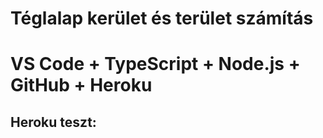 # Téglalap kerület és terület számítás
#  VS Code + TypeScript + Node.js + GitHub + Heroku

## Heroku teszt:
